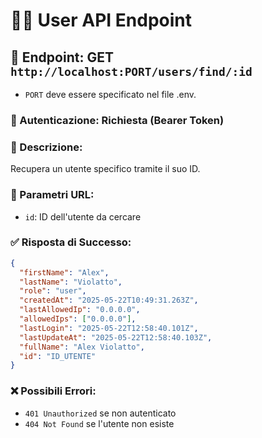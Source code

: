 # 🧑‍💻 User API Endpoint

## 📍 Endpoint: GET `http://localhost:PORT/users/find/:id`

- `PORT` deve essere specificato nel file .env.

### 🔐 Autenticazione: Richiesta (Bearer Token)

### 📝 Descrizione:

Recupera un utente specifico tramite il suo ID.

### 🔄 Parametri URL:

- `id`: ID dell'utente da cercare

### ✅ Risposta di Successo:

```json
{
  "firstName": "Alex",
  "lastName": "Violatto",
  "role": "user",
  "createdAt": "2025-05-22T10:49:31.263Z",
  "lastAllowedIp": "0.0.0.0",
  "allowedIps": ["0.0.0.0"],
  "lastLogin": "2025-05-22T12:58:40.101Z",
  "lastUpdateAt": "2025-05-22T12:58:40.103Z",
  "fullName": "Alex Violatto",
  "id": "ID_UTENTE"
}
```

### ❌ Possibili Errori:

- `401 Unauthorized` se non autenticato
- `404 Not Found` se l'utente non esiste
